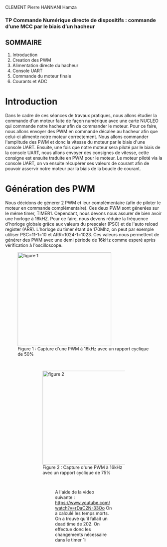 CLEMENT Pierre
HANNANI Hamza

### TP Commande Numérique directe de dispositifs : commande d’une MCC par le biais d’un hacheur

## SOMMAIRE

1. Introduction <br/>
2. Creation des PWM <br/>
3. Alimentation directe du hacheur <br/>
4. Console UART <br/>
5. Commande du moteur finale <br/>
6. Courants et ADC

# Introduction

Dans le cadre de ces séances de travaux pratiques, nous allons étudier la commande d'un moteur faite de façon numérique avec une carte NUCLEO qui commande notre hacheur afin de commander le moteur. Pour ce faire, nous allons envoyer des PWM en commande décalée au hacheur afin que celui-ci alimente notre moteur correctement. Nous allons commander l'amplitude des PWM et donc la vitesse du moteur par le biais d'une console UART. Ensuite, une fois que notre moteur sera piloté par le biais de la console UART, nous allons envoyer des consignes de vitesse, cette consigne est ensuite traduite en PWM pour le moteur. Le moteur piloté via la console UART, on va ensuite récupérer ses valeurs de courant afin de pouvoir asservir notre moteur par la biais de la boucle de courant.

# Génération des PWM 

Nous décidons de génerer 2 PWM et leur complémentaire (afin de piloter le moteur en commande complémentaire). Ces deux PWM sont génerées sur le même timer, TIMER1. Cependant, nous devons nous assurer de bien avoir une horloge à 16kHZ. Pour ce faire, nous devons réduire la fréquence d'horloge globale grâce aux valeurs du prescaler (PSC) et de l'auto reload register (ARR). L'horloge du timer étant de 170Mhz, on peut par exemple utiliser PSC=11-1=10 et ARR=1024-1=1023. Ces valeurs nous permettent de générer des PWM avec une demi période de 16kHz comme esperé après vérification à l'oscilloscope.

<figure>
    <img src="https://user-images.githubusercontent.com/93315587/213118470-af036310-80aa-4fb5-99fc-738890ca2e1e.jpg"
         alt="figure 1"
	 height="300" 
	 width="300">
    <figcaption>Figure 1 : Capture d'une PWM à 16kHz avec un rapport cyclique de 50% </figcaption>
	
<figure> <br/>
	<figure>
    <img src="https://user-images.githubusercontent.com/93315587/213119450-306a818c-ba9a-4046-84dd-4368ec467a55.jpg"
         alt="figure 2"
	 height="300" 
	 width="300">
    <figcaption>Figure 2 : Capture d'une PWM à 16kHz avec un rapport cyclique de 75% </figcaption>
<figure> <br/>

A l'aide de la video suivante : https://www.youtube.com/watch?v=rDaC2N-33Oo
On a calculé les temps morts. On a trouvé qu'il fallait un dead time de 202. 
On effectue donc les changements nécessaire dans le timer 1:
	
